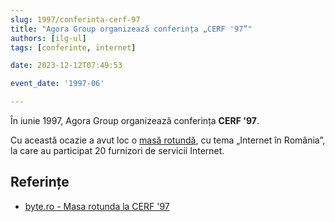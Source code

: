 ```yaml
---
slug: 1997/conferinta-cerf-97
title: "Agora Group organizează conferința „CERF '97”"
authors: [ilg-ul]
tags: [conferinte, internet]

date: 2023-12-12T07:49:53

event_date: '1997-06'

---
```


În iunie 1997, Agora Group organizează conferința **CERF '97**.

<!-- truncate -->

Cu această ocazie a avut loc o [masă rotundă](/amintiri/1997/agora-cerf-97-internet/), cu tema „Internet în România”,
la care au participat 20 furnizori de servicii Internet.

## Referințe

- [byte.ro - Masa rotunda la CERF '97](https://www.byte.ro/byte97-07/masa.html)
